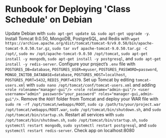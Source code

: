 # Runbook for Deploying 'Class Schedule' on Debian

Update Debian with 
`sudo apt-get update && sudo apt-get upgrade -y`. 
Install Tomcat 9.0.50, MongoDB, PostgreSQL, and Redis with 
`wget https://archive.apache.org/dist/tomcat/tomcat-9/v9.0.50/bin/apache-tomcat-9.0.50.tar.gz`, 
`sudo tar xvf apache-tomcat-9.0.50.tar.gz -C /opt/`, `sudo mv /opt/apache-tomcat-9.0.50 /opt/tomcat`, 
`sudo apt-get install -y mongodb`, 
`sudo apt-get install -y postgresql`, 
and `sudo apt-get install -y redis-server`. 
Configure your project’s `.env` file with 
`POSTGRES_DB=database`, 
`POSTGRES_USER=myuser`, 
`POSTGRES_PASSWORD=password`, 
`MONGO_INITDB_DATABASE=database`, 
`POSTGRES_HOST=localhost`, 
`POSTGRES_PORT=5432`, 
`REDIS_PORT=6379`. 
Set up Tomcat by editing `tomcat-users.xml` with 
`sudo nano /opt/tomcat/conf/tomcat-users.xml` 
and adding 
`<role rolename="manager-gui"/>
<role rolename="admin-gui"/>
<user username="admin" password="your_password" roles="manager-gui,admin-gui"/>`. 
Remove the `ROOT` folder from Tomcat and deploy your WAR file with 
`sudo rm -rf /opt/tomcat/webapps/ROOT`, 
`sudo cp /path/to/your/project.war /opt/tomcat/webapps/ROOT.war`, 
`sudo /opt/tomcat/bin/shutdown.sh`, and `sudo /opt/tomcat/bin/startup.sh`. 
Restart all services with `sudo /opt/tomcat/bin/shutdown.sh`, 
`sudo /opt/tomcat/bin/startup.sh`, 
`sudo systemctl restart mongodb`, 
`sudo systemctl restart postgresql`, 
and `sudo systemctl restart redis-server`. 
Check app on localhost:8080
